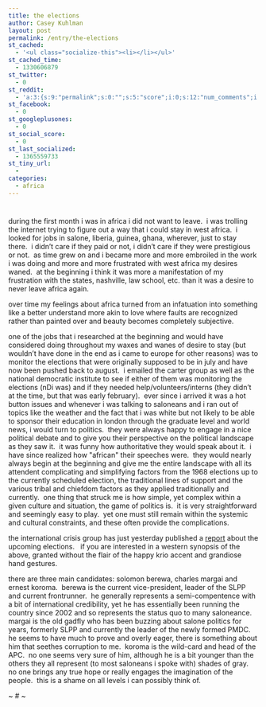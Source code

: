 ```yaml
---
title: the elections
author: Casey Kuhlman
layout: post
permalink: /entry/the-elections
st_cached:
  - '<ul class="socialize-this"><li></li></ul>'
st_cached_time:
  - 1330606879
st_twitter:
  - 0
st_reddit:
  - 'a:3:{s:9:"permalink";s:0:"";s:5:"score";i:0;s:12:"num_comments";i:0;}'
st_facebook:
  - 0
st_googleplusones:
  - 0
st_social_score:
  - 0
st_last_socialized:
  - 1365559733
st_tiny_url:
  - 
categories:
  - africa
---
```

# 

during the first month i was in africa i did not want to leave.  i was trolling the internet trying to figure out a way that i could stay in west africa.  i looked for jobs in salone, liberia, guinea, ghana, wherever, just to stay there.  i didn’t care if they paid or not, i didn’t care if they were prestigious or not.  as time grew on and i became more and more embroiled in the work i was doing and more and more frustrated with west africa my desires waned.  at the beginning i think it was more a manifestation of my frustration with the states, nashville, law school, etc. than it was a desire to never leave africa again.  

over time my feelings about africa turned from an infatuation into something like a better understand more akin to love where faults are recognized rather than painted over and beauty becomes completely subjective.  

one of the jobs that i researched at the beginning and would have considered doing throughout my waxes and wanes of desire to stay (but wouldn’t have done in the end as i came to europe for other reasons) was to monitor the elections that were originally supposed to be in july and have now been pushed back to august.  i emailed the carter group as well as the national democratic institute to see if either of them was monitoring the elections (nDi was) and if they needed help/volunteers/interns (they didn’t at the time, but that was early february).  ever since i arrived it was a hot button issues and whenever i was talking to saloneans and i ran out of topics like the weather and the fact that i was white but not likely to be able to sponsor their education in london through the graduate level and world news, i would turn to politics.  they were always happy to engage in a nice political debate and to give you their perspective on the political landscape as they saw it.  it was funny how authoritative they would speak about it.  i have since realized how "african" their speeches were.  they would nearly always begin at the beginning and give me the entire landscape with all its attendent complicating and simplifying factors from the 1968 elections up to the currently scheduled election, the traditional lines of support and the various tribal and chiefdom factors as they applied traditionally and currently.  one thing that struck me is how simple, yet complex within a given culture and situation, the game of politics is.  it is very straightforward and seemingly easy to play.  yet one must still remain within the systemic and cultural constraints, and these often provide the complications.  

the international crisis group has just yesterday published a [report][1] about the upcoming elections.   if you are interested in a western synopsis of the above, granted without the flair of the happy krio accent and grandiose hand gestures.

 [1]: http://www.crisisgroup.org/home/getfile.cfm?id=3016&tid=4942&type=pdf&l=1

there are three main candidates: solomon berewa, charles margai and ernest koroma.  berewa is the current vice-president, leader of the SLPP and current frontrunner.  he generally represents a semi-compentence with a bit of international credibility, yet he has essentially been running the country since 2002 and so represents the status quo to many saloneance.  margai is the old gadfly who has been buzzing about salone politics for years, formerly SLPP and currently the leader of the newly formed PMDC.  he seems to have much to prove and overly eager, there is something about him that seethes corruption to me.  koroma is the wild-card and head of the APC.  no one seems very sure of him, although he is a bit younger than the others they all represent (to most saloneans i spoke with) shades of gray.  no one brings any true hope or really engages the imagination of the people.  this is a shame on all levels i can possibly think of.

~ # ~